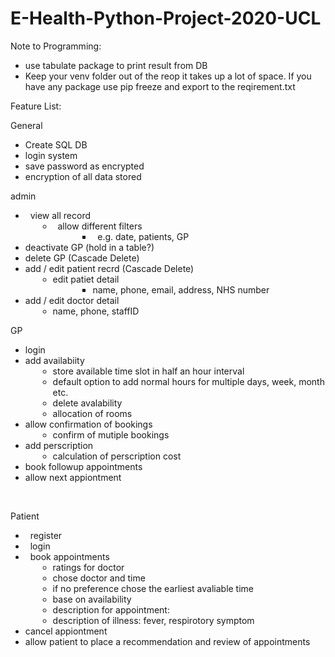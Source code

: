 # E-Health-Python-Project-2020-UCL
<p>Note to Programming:</p>
<ul>
    <li>use tabulate package to print result from DB</li>
    <li>Keep your venv folder out of the reop it takes up a lot of space. If you have any package use pip freeze and export to the reqirement.txt</li>
</ul>

<p>Feature List:</p>
<p>General</p>
<ul>
    <li>Create SQL DB</li>
    <li>login system</li>
    <li>save password as encrypted</li>
    <li>encryption of all data stored</li>
</ul>
<p>admin</p>
<ul>
    <li>&nbsp; view all record<ul>
            <li style="margin-left: 20px;">&nbsp; allow different filters<ul>
                    <li style="margin-left: 40px;">&nbsp; e.g. date, patients, GP</li>
                </ul>
            </li>
        </ul>
    </li>
    <li>deactivate GP (hold in a table?)</li>
    <li>delete GP (Cascade Delete)</li>
    <li>add / edit patient recrd (Cascade Delete)<ul>
            <li style="margin-left: 20px;">edit patiet detail<ul>
                    <li style="margin-left: 40px;">name, phone, email, address, NHS number</li>
                </ul>
            </li>
        </ul>
    </li>
    <li>add / edit doctor detail<ul>
            <li style="margin-left: 20px;">name, phone, staffID</li>
        </ul>
    </li>
</ul>
<p>GP</p>
<ul>
    <li>login</li>
    <li>add availabiity<ul>
            <li style="margin-left: 20px;">store available time slot in half an hour interval</li>
            <li style="margin-left: 20px;">default option to add normal hours for multiple days, week, month etc.</li>
            <li style="margin-left: 20px;">delete avalability&nbsp;</li>
            <li style="margin-left: 20px;">allocation of rooms</li>
        </ul>
    </li>
    <li>allow confirmation of bookings<ul>
            <li style="margin-left: 20px;">confirm of mutiple bookings</li>
        </ul>
    </li>
    <li>add perscription<ul>
            <li style="margin-left: 20px;">calculation of perscription cost</li>
        </ul>
    </li>
    <li>book followup appointments</li>
    <li>allow next appiontment</li>
</ul>
<p><br></p>
<p>Patient</p>
<ul>
    <li>&nbsp; register</li>
    <li>&nbsp; login</li>
    <li>&nbsp; book appointments<ul>
            <li style="margin-left: 20px;">ratings for doctor</li>
            <li style="margin-left: 20px;">chose doctor and time</li>
            <li style="margin-left: 20px;">if no preference chose the earliest avaliable time</li>
            <li style="margin-left: 20px;">base on availability</li>
            <li style="margin-left: 20px;">description for appointment:&nbsp;</li>
            <li style="margin-left: 20px;">description of illness: fever, respirotory symptom</li>
        </ul>
    </li>
    <li>cancel appiontment</li>
    <li>allow patient to place a recommendation and review of appointments</li>
</ul>
